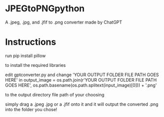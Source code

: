 # JPEGtoPNGpython
A .jpeg, .jpg, and .jfif to .png converter made by ChatGPT


# Instructions

run
pip install pillow

to install the required libraries

edit gptconverter.py and change
'YOUR OUTPUT FOLDER FILE PATH GOES HERE'
in
output_image = os.path.join(r'YOUR OUTPUT FOLDER FILE PATH GOES HERE', os.path.basename(os.path.splitext(input_image)[0])) + '.png'

to the output directory file path of your choosing

simply drag a .jpeg .jpg or a .jfif onto it and it will output the converted .png into the folder you chose!
